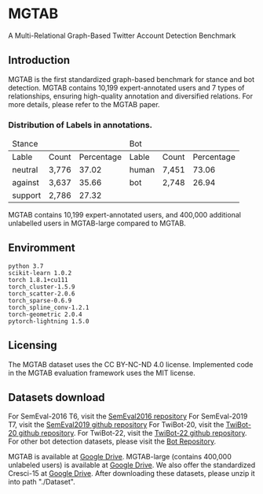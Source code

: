 # MGTAB
A Multi-Relational Graph-Based Twitter Account Detection Benchmark
## Introduction

MGTAB is the first standardized graph-based benchmark for stance and bot detection. MGTAB contains 10,199 expert-annotated users
and 7 types of relationships, ensuring high-quality annotation and diversified relations. For more details, please refer to the MGTAB paper.
 
### Distribution of Labels in annotations.

<table>
    <thead>
        <tr>
            <td colspan=3>Stance</td>
            <td colspan=3>Bot</td>
        </tr>
    </thead>
    <tbody>
        <tr>
            <td colspan=1>Lable</td>
            <td colspan=1>Count</td>
            <td colspan=1>Percentage</td>
            <td colspan=1>Lable</td>
            <td colspan=1>Count</td>
            <td colspan=1>Percentage</td>
        </tr>
        <tr>
            <td colspan=1>neutral</td>
            <td colspan=1>3,776</td>
            <td colspan=1>37.02</td>
            <td colspan=1>human</td>
            <td colspan=1>7,451</td>
            <td colspan=1>73.06</td>
        </tr>
        <tr>
            <td colspan=1>against</td>
            <td colspan=1>3,637</td>
            <td colspan=1>35.66</td>
            <td colspan=1>bot</td>
            <td colspan=1>2,748</td>
            <td colspan=1>26.94</td>
        </tr>
        <tr>
            <td colspan=1>support</td>
            <td colspan=1>2,786</td>
            <td colspan=1>27.32</td>
            <td colspan=3> </td>
        </tr>
    </tbody>
</table>
MGTAB contains 10,199 expert-annotated users, and 400,000 additional unlabelled users in MGTAB-large compared to  MGTAB.

## Enviromment

```
python 3.7
scikit-learn 1.0.2
torch 1.8.1+cu111
torch_cluster-1.5.9
torch_scatter-2.0.6
torch_sparse-0.6.9
torch_spline_conv-1.2.1
torch-geometric 2.0.4
pytorch-lightning 1.5.0
```

## Licensing
The MGTAB dataset uses the CC BY-NC-ND 4.0 license. Implemented code in the
MGTAB evaluation framework uses the MIT license.

##  Datasets download
For SemEval-2016 T6, visit the [SemEval2016 repository](https://alt.qcri.org/semeval2016/task6/)
For SemEval-2019 T7, visit the [SemEval2019 github repository](https://github.com/kochkinaelena/RumourEval2019)
For TwiBot-20, visit the [TwiBot-20 github repository](https://github.com/BunsenFeng/TwiBot-20).
For TwiBot-22, visit the [TwiBot-22 github repository](https://github.com/LuoUndergradXJTU/TwiBot-22).
For other bot detection datasets, please visit the [Bot Repository](https://botometer.osome.iu.edu/bot-repository/datasets.html).

MGTAB is available at [Google Drive](https://drive.google.com/uc?export=download&id=1gbWNOoU1JB8RrTu2a5j9KMNVa9wX72Fe).
MGTAB-large (contains 400,000 unlabeled users) is available at [Google Drive](https://drive.google.com/uc?export=download&id=1Gkq83o9uIjldOU2VZdvbferKASpVI8ul).
We also offer the standardized Cresci-15 at [Google Drive](https://drive.google.com/uc?export=download&id=1AzMUNt70we5G2DShS8hk5qH95VR9HfD3). 
After downloading these datasets, please unzip it into path "./Dataset".

